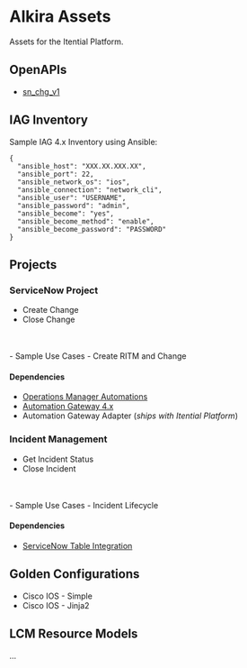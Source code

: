 # Alkira Assets
Assets for the Itential Platform.

## OpenAPIs
- [sn_chg_v1](./OpenAPIs/test.swagger.json)

## IAG Inventory
Sample IAG 4.x Inventory using Ansible:
```
{
  "ansible_host": "XXX.XX.XXX.XX",
  "ansible_port": 22,
  "ansible_network_os": "ios",
  "ansible_connection": "network_cli",
  "ansible_user": "USERNAME",
  "ansible_password": "admin",
  "ansible_become": "yes",
  "ansible_become_method": "enable",
  "ansible_become_password": "PASSWORD"
}
```

## Projects
### ServiceNow Project
- Create Change
- Close Change
<br />
<br />
- Sample Use Cases
    - Create RITM and Change

#### Dependencies
- [Operations Manager Automations](./Automations/)
- [Automation Gateway 4.x](https://www.itential.com/automation-gateway/)
- Automation Gateway Adapter \(_ships with Itential Platform_\)

### Incident Management
- Get Incident Status
- Close Incident
<br />
<br />
- Sample Use Cases
    - Incident Lifecycle

#### Dependencies
- [ServiceNow Table Integration](./OpenAPI/table_api)

## Golden Configurations
- Cisco IOS - Simple
- Cisco IOS - Jinja2

## LCM Resource Models

...


